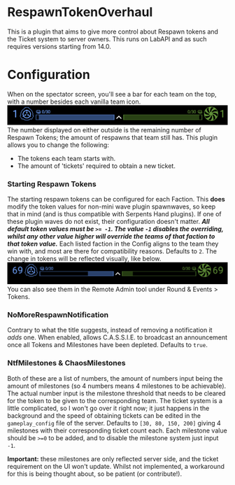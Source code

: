 # RespawnTokenOverhaul
This is a plugin that aims to give more control about Respawn tokens and the Ticket system to server owners.
This runs on LabAPI and as such requires versions starting from 14.0.

# Configuration
When on the spectator screen, you'll see a bar for each team on the top, with a number besides each vanilla team icon.
![respawn-screen](./readme-files/respawn-screen.png)
The number displayed on either outside is the remaining number of Respawn Tokens; the amount of respawns that team still has. This plugin allows you to change the following: <BR>
- The tokens each team starts with.
- The amount of 'tickets' required to obtain a new ticket.


### Starting Respawn Tokens
The starting respawn tokens can be configured for each Faction. This **does** modify the token values for non-mini wave plugin spawnwaves, so keep that in mind (and is thus compatible with Serpents Hand plugins).
If one of these plugin waves do not exist, their configuration doesn't matter.
***All default token values must be `>= -1`. The value `-1` disables the overriding, whilst any other value higher will override the teams of that faction to that token value.***
Each listed faction in the Config aligns to the team they win with, and most are there for compatibility reasons. Defaults to `2`.
The change in tokens will be reflected visually, like below.
![changed-tokens](./readme-files/changed-tokens.png)
You can also see them in the Remote Admin tool under Round & Events > Tokens.

### NoMoreRespawnNotification
Contrary to what the title suggests, instead of removing a notification it *adds* one.
When enabled, allows C.A.S.S.I.E. to broadcast an announcement once all Tokens and Milestones have been depleted. Defaults to `true`.

### NtfMilestones & ChaosMilestones
Both of these are a list of numbers, the amount of numbers input being the amount of milestones (so 4 numbers means 4 milestones to be achievable). The actual number input is the milestone threshold that needs to be cleared for the token to be given to the corresponding team. The ticket system is a little complicated, so I won't go over it right now; it just happens in the background and the speed of obtaining tickets can be edited in the `gameplay_config` file of the server.
Defaults to `[30, 80, 150, 200]` giving 4 milestones with their corresponding ticket count each.
Each milestone value should be `>=0` to be added, and to disable the milestone system just input `-1`.

**Important:** these milestones are only reflected server side, and the ticket requirement on the UI won't update. Whilst not implemented, a workaround for this is being thought about, so be patient (or contribute!).